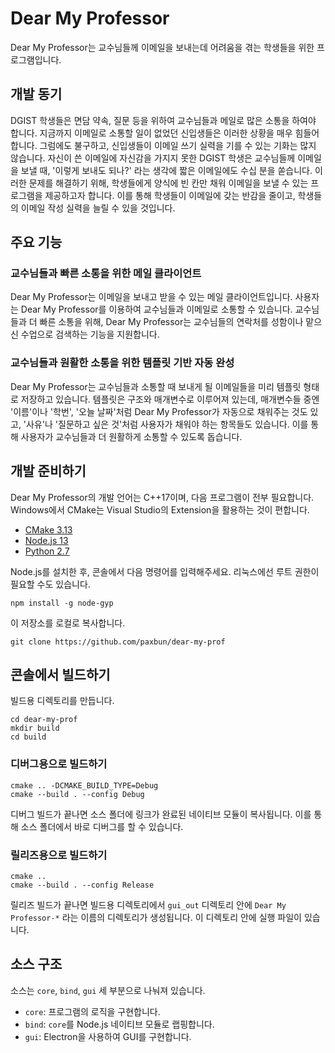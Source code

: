 # Dear My Professor
Dear My Professor는 교수님들께 이메일을 보내는데 어려움을 겪는 학생들을 위한
프로그램입니다.

## 개발 동기

DGIST 학생들은 면담 약속, 질문 등을 위하여 교수님들과 메일로 많은 소통을 하여야 합니다.
지금까지 이메일로 소통할 일이 없었던 신입생들은 이러한 상황을 매우 힘들어 합니다. 그럼에도
불구하고, 신입생들이 이메일 쓰기 실력을 기를 수 있는 기화는 많지 않습니다. 자신이 쓴
이메일에 자신감을 가지지 못한 DGIST 학생은 교수님들께 이메일을 보낼 때,
'이렇게 보내도 되나?' 라는 생각에 짧은 이메일에도 수십 분을 쏟습니다.
이러한 문제를 해결하기 위해, 학생들에게 양식에 빈 칸만 채워 이메일을 보낼 수 있는
프로그램을 제공하고자 합니다. 이를 통해 학생들이 이메일에 갖는 반감을 줄이고, 학생들의
이메일 작성 실력을 늘릴 수 있을 것입니다.

## 주요 기능

### 교수님들과 빠른 소통을 위한 메일 클라이언트

Dear My Professor는 이메일을 보내고 받을 수 있는 메일 클라이언트입니다. 사용자는 Dear
My Professor를 이용하여 교수님들과 이메일로 소통할 수 있습니다. 교수님들과 더 빠른
소통을 위해, Dear My Professor는 교수님들의 연락처를 성함이나 맡으신 수업으로 검색하는
기능을 지원합니다.

### 교수님들과 원활한 소통을 위한 템플릿 기반 자동 완성

Dear My Professor는 교수님들과 소통할 때 보내게 될 이메일들을 미리 템플릿 형태로
저장하고 있습니다. 템플릿은 구조와 매개변수로 이루어져 있는데, 매개변수들 중엔 '이름'이나
'학번', '오늘 날짜'처럼 Dear My Professor가 자동으로 채워주는 것도 있고, '사유'나
'질문하고 싶은 것'처럼 사용자가 채워야 하는 항목들도 있습니다. 이를 통해 사용자가
교수님들과 더 원활하게 소통할 수 있도록 돕습니다.

## 개발 준비하기

Dear My Professor의 개발 언어는 C++17이며, 다음 프로그램이 전부 필요합니다. Windows에서
CMake는 Visual Studio의 Extension을 활용하는 것이 편합니다.

* [CMake 3.13](https://cmake.org/download/)
* [Node.js 13](https://nodejs.org/)
* [Python 2.7](https://www.python.org/downloads/release/python-2716/)

Node.js를 설치한 후, 콘솔에서 다음 명령어를 입력해주세요. 리눅스에선 루트 권한이 필요할
수도 있습니다.

```
npm install -g node-gyp
```

이 저장소를 로컬로 복사합니다.

```
git clone https://github.com/paxbun/dear-my-prof
```

## 콘솔에서 빌드하기

빌드용 디렉토리를 만듭니다.

```
cd dear-my-prof
mkdir build
cd build
```

### 디버그용으로 빌드하기

```
cmake .. -DCMAKE_BUILD_TYPE=Debug
cmake --build . --config Debug
```

디버그 빌드가 끝나면 소스 폴더에 링크가 완료된 네이티브 모듈이 복사됩니다. 이를 통해 소스
폴더에서 바로 디버그를 할 수 있습니다.

### 릴리즈용으로 빌드하기

```
cmake ..
cmake --build . --config Release
```

릴리즈 빌드가 끝나면 빌드용 디렉토리에서 `gui_out` 디렉토리 안에 `Dear My Professor-*`
라는 이름의 디렉토리가 생성됩니다. 이 디렉토리 안에 실행 파일이 있습니다.

## 소스 구조

소스는 `core`, `bind`, `gui` 세 부분으로 나눠져 있습니다.

* `core`: 프로그램의 로직을 구현합니다.
* `bind`: `core`를 Node.js 네이티브 모듈로 랩핑합니다.
* `gui`: Electron을 사용하여 GUI를 구현합니다.